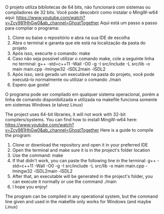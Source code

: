 O projeto utiliza bibliotecas de 64 bits, não funcionará com sistemas ou compiladores de 32 bits.
Você pode descobrir como instalar o MingW-w64 aqui: https://www.youtube.com/watch?v=Zcy981HhGw0&ab_channel=GhostTogether
Aqui está um passo a passo para compilar o programa:
1. Clone ou baixe o repositório e abra na sua IDE de escolha
2. Abra o terminal e garanta que ele está na localização da pasta do projeto
3. Após isso, execurte o comando:
    make
4. Caso não seja possível utilizar o comando make, cole a seguinte linha no terminal:
    g++ -std=c++11 -Wall -O0 -g -I src/include -L src/lib -o main main.cpp -lmingw32 -lSDL2main -lSDL2
5. Após isso, será gerado um executável na pasta do projeto, você pode executá-lo normalmente ou utilizar o comando ./main
6. Espero que goste!

O programa pode ser compilado em qualquer sistema operacional, porém a linha de comando disponibilizada e utilizada na makefile funciona somente em sistemas Windows (e talvez Linux)


The project uses 64-bit libraries, it will not work with 32-bit compilers/systems.
You can find how to install MingW-w64 here: https://www.youtube.com/watch?v=Zcy981HhGw0&ab_channel=GhostTogether
Here is a guide to compile the program:
1. Clone or download the repository and open it in your preferred IDE
2. Open the terminal and make sure it is in the project's folder location
3. Use the command:
    make
4. If that didn't work, you can paste the following line in the terminal:
    g++ -std=c++11 -Wall -O0 -g -I src/include -L src/lib -o main main.cpp -lmingw32 -lSDL2main -lSDL2
5. After that, an executable will be generated in the project's folder, you can execute it normally or use the command ./main
6. I hope you enjoy!

The program can be compiled in any operational system, but the command line given and used in the makefile only works for Windows (and maybe Linux)
